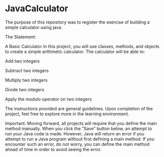 # JavaCalculator

The purpose of this repository was to register the exercise of building a simple calculator using java.

The Statement:

A Basic Calculator
In this project, you will use classes, methods, and objects to create a simple arithmetic calculator. The calculator will be able to:

Add two integers

Subtract two integers

Multiply two integers

Divide two integers

Apply the modulo operator on two integers

The instructions provided are general guidelines. Upon completion of the project, feel free to explore more in the learning environment.

Important: Moving forward, all projects will require that you define the main method manually. When you click the “Save” button below, an attempt to run your Java code is made. However, Java will return an error if you attempt to run a Java program without first defining a main method. If you encounter such an error, do not worry, you can define the main method ahead of time in order to avoid seeing the error.
